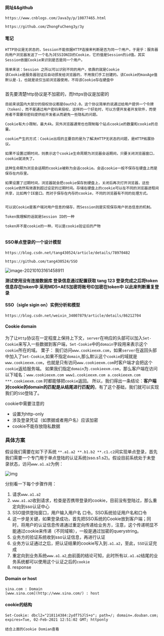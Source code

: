 #### 网址&&github

```
https://www.cnblogs.com/Java3y/p/10877465.html
```

```
https://github.com/ZhongFuCheng3y/3y
```



#### 笔记

```
HTTP协议是无状态的，Session不能依据HTTP连接来判断是否为同一个用户。于是乎：服务器向用户浏览器发送了一个名为JESSIONID的Cookie，它的值是Session的id值。其实Session依据Cookie来识别是否是同一个用户。

简单来说：Session 之所以可以识别不同的用户，依靠的就是Cookie
该Cookie是服务器验证后自动颁发给浏览器的，不用我们手工创建的。该Cookie的maxAge值默认是-1，也就是说仅当前浏览器使用，不将该Cookie存在硬盘中


```

首先要清楚http协议是不加密的，而https协议是加密的

```
目前来说国内大部分的授权协议都是Oauth2.0。这个协议简单的说通过给用户提供一个令牌（token），而不是通过用户密码来授权，这样的一个好处时，可以方便开发者开发软件，而使用者不需要将密码提供给开发者从而避免一些隐私的问题。
```



```
Cookie有大小限制，最大4k。另外浏览器通常也也限制每个站点cookie的数量和cookie的总量。

cookie产生的方式：Cookie出现的主要目的是为了解决HTTP无状态的问题，是HTTP拓展协议。
```



```
如果不设置过期时间，则表示这个cookie生命周期为浏览器会话期间，只要关闭浏览器窗口，cookie就消失了。

这种生命期为浏览会话期的cookie被称为会话cookie。会话cookie一般不保存在硬盘上而是保存在内存里。

如果设置了过期时间，浏览器就会把cookie保存到硬盘上，关闭后再次打开浏览器，这些cookie依然有效直到超过设定的过期时间。存储在硬盘上的cookie可以在不同的浏览器进程间共享，比如两个IE窗口。而对于保存在内存的cookie，不同的浏览器有不同的处理方式。
```

```

可以说Cookie是客户端对用户信息的储存，而Session则是实现保存用户状态信息的机制。
```



```
Token我理解的话就是Session ID的一种

token并不是cookie的一种，可以是cookie验证后的产物


```





#### SSO单点登录的一个设计模型

```
https://blog.csdn.net/tang430524/article/details/78970482
```

```
https://github.com/tang430524/SSO
```



![image-20210103161458911](C:\Users\zmz\AppData\Roaming\Typora\typora-user-images\image-20210103161458911.png)

**测试使用没有连接数据库 登录信息通过配置获取 tang 123 登录完成之后将token信息存在token中 采用MD5+AES加密将账号ID加密在token中 以此来判断重复登录** 



#### SSO（sigle sigin on）实例分析和模型

```
https://blog.csdn.net/weixin_34007879/article/details/86212704
```

#### Cookie domain

为了让`Http`协议在一定程度上保持上下文，`server`在响应的头部可以加入`Set-Cookie`来写入一些数据到客户端，`Set-Cookie`中的`domain`字段用来表示这个`cookie`所在的域。
栗子：
我们访问`www.cookieexm.com`，如果`server`在返回头部中加入了`Set-Cookie`,如果不指定`domain`,那么默认这个`cookie`的域就是`www.cookieexm.com`，也就是只有访问`www.cookieexm.com`时客户端才会把这个`cookie`返给服务端。
如果我们指定`domain`为`.cookieexm.com`，那么客户端在访问以下域名：`www.cookieexm.com www1.cookieexm.com a.cookieexm.com ***.cookieexm.com` 时都能够把`cookie`返回。
所以，我们得出一条结论：**客户端对cookie的domain的匹配是从结尾进行匹配的**，有了这个基础，我们就可以实现我们的`SSO`登陆了。

cookie中需要注意的

- 设置为http-only
- 涉及登录凭证（如票据或者用户名）应该加密
- cookie不能存放隐私数据

### 具体方案

假设我们需要在如下子系统 `**.a1.a2 **.b1.b2 **.c1.c2`间实现单点登录，首先我们需要一个专门用于单点登陆的认证系统(sso.s1.s2)。假设目前系统处于未登录状态，访问`www.a1.a2`为例：

![img](https://images2015.cnblogs.com/blog/268981/201511/268981-20151105163854930-330620338.png)

 

分别看一下每个步骤作用：

1. 请求`www.a1.a2`
2. `www.a1.a2`收到请求，检查是否携带登录的cookie，目前没有登陆过，那么重定向到sso认证中心
3. SSO提供登陆窗口，用户输入用户名 口令。SSO系统验证用户名和口令
4. 这一步是关键，如果登录成功，首先把SSO系统的Cookie放到客户端；同时，将用户的认证信息传递通过重定向传递给业务方，注意，这个传递明显不能通过cookie来传递（不同域嘛），一般是通过加密的querystring。
5. 业务方的验证系统收到sso认证信息，再进行认证
6. 业务方认证通过之后，把认证结果的cookie写入到`.a1.a2`，至此，`SSO`认证完成
7. 重定向到业务系统`www.a1.a2`,由前面的结论可知，此时所有以`.a1.a2`结尾的业务系统都可以使用这个认证之后的`cookie`
8. response

#### Domain or host

```
sina.com : Domain
[www.sina.com](http://www.sina.com/) : host
```



#### cookie的结构

```
Set-Cookie: dbcl2="218114384:2ydf7SJlS+o"; path=/; domain=.douban.com; expires=Tue, 02-Feb-2021 12:51:02 GMT; httponly

结合上面的Cookie Domian查看
```



